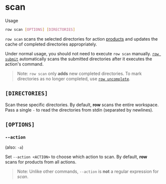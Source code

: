 # scan

Usage
```bash
row scan [OPTIONS] [DIRECTORIES]
```

`row scan` scans the selected directories for action
[products](../workflow/action/index.md#products) and updates the cache
of completed directories appropriately.

Under normal usage, you should not need to execute `row scan` manually.
[`row submit`](submit.md) automatically scans the submitted directories after it
executes the action's command.

> Note: `row scan` only **adds** new completed directories. To mark directories as
> no longer completed, use [`row uncomplete`](uncomplete.md).

## `[DIRECTORIES]`

Scan these specific directories. By default, **row** scans the entire workspace.
Pass a single `-` to read the directories from stdin (separated by newlines).

## `[OPTIONS]`

### `--action`

(also: `-a`)

Set `--action <ACTION>` to choose which action to scan. By default, **row**
scans for products from all actions.

> Note: Unlike other commands, `--action` is **not** a regular expression for *scan*.
